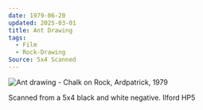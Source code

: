 ```yaml
---
date: 1979-06-20
updated: 2025-03-01
title: Ant Drawing
tags:
  - Film
  - Rock-Drawing
Source: 5x4 Scanned
---
```





![Ant drawing - Chalk on Rock, Ardpatrick, 1979](https://live.staticflickr.com/65535/49849911156_72e25fce55_3k.jpg)

Scanned from a 5x4 black and white negative. Ilford HP5